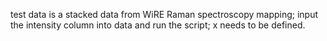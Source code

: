 test data is a stacked data from WiRE Raman spectroscopy mapping;
input the intensity column into data and run the script;
x needs to be defined.
